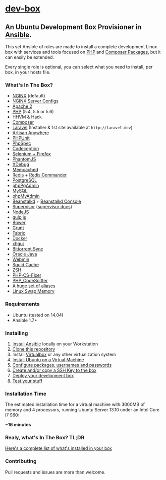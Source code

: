 [dev-box](https://github.com/antonioribeiro/dev-box)
============================================================

An Ubuntu Development Box Provisioner in [Ansible](http://www.ansibleworks.com/docs/intro_installation.html).
----------------------------------------------------------------------------------

This set Ansible of roles are made to install a complete development Linux box with services and tools focused on [PHP](http://php.net/) and [Composer Packages](https://getcomposer.org/), but it can easily be extended.

Every single role is optional, you can select what you need to install, per box, in your hosts file.

### What's In The Box?

* [NGINX](http://nginx.org/) (default)
* [NGINX Server Configs](https://github.com/h5bp/server-configs-nginx)
* [Apache 2](http://httpd.apache.org/)
* [PHP](http://php.net/) (5.4, 5.5 or 5.6)
* [HHVM](http://hhvm.com/) & Hack
* [Composer](http://getcomposer.org/)
* [Laravel](http://laravel.com/) (Installer & 1st site available at `http://laravel.dev`)
* [Artisan Anywhere](https://github.com/antonioribeiro/artisan-anywhere)
* [PHPUnit](https://github.com/sebastianbergmann/phpunit)
* [PhpSpec](https://github.com/phpspec/phpspec)
* [Codeception](https://github.com/codeception/codeception)
* [Selenium + Firefox](https://code.google.com/p/selenium/)
* [PhantomJS](http://phantomjs.org/)
* [XDebug](http://xdebug.org/)
* [Memcached](http://memcached.org/)
* [Redis](http://redis.io/) + [Redis Commander](https://github.com/nearinfinity/redis-commander)
* [PostgreSQL](http://www.postgresql.org/)
* [phpPgAdmin](http://phppgadmin.sourceforge.net/doku.php)
* [MySQL](http://www.mysql.com/)
* [phpMyAdmin](http://www.phpmyadmin.net/)
* [Beanstalkd](http://kr.github.io/beanstalkd/) + [Beanstalkd Console](https://github.com/ptrofimov/beanstalk_console)
* [Supervisor](http://supervisord.org/) ([supervisor docs](/docs/apps/supervisor.md))
* [NodeJS](http://nodejs.org/)
* [gulp.js](http://gulpjs.com/)
* [Bower](http://bower.io/)
* [Grunt](http://gruntjs.com/)
* [Fabric](http://fabfile.org/)
* [Docker](http://www.docker.io/)
* [xhgui](https://github.com/perftools/xhgui)
* [Bittorrent Sync](http://www.bittorrent.com/sync/)
* [Oracle Java](https://www.oracle.com/java/)
* [Webmin](http://www.webmin.com/)
* [Squid Cache](http://www.squid-cache.org/)
* [ZSH](http://www.zsh.org/)
* [PHP-CS-FIxer](https://github.com/FriendsOfPHP/PHP-CS-Fixer)
* [PHP_CodeSniffer](https://github.com/squizlabs/PHP_CodeSniffer)
* [A huge set of aliases](https://github.com/antonioribeiro/dev-box/blob/master/roles/common/templates/aliases.sh.tpl)
* [Linux Swap Memory](https://www.digitalocean.com/community/tutorials/how-to-add-swap-on-ubuntu-12-04)

### Requirements

* Ubuntu (tested on 14.04)
* Ansible 1.7+


### Installing

1. [Install Ansible](/docs/InstallAnsible.md) locally on your Workstation
2. [Clone this repository](/docs/CloneRepository.md)
3. Install [Virtualbox](https://www.virtualbox.org/) or any other virtualization system
4. [Install Ubuntu on a Virtual Machine](/docs/InstallOS.md)
5. [Configure packages, usernames and passwords](/docs/ConfigurePlaybook.md)
6. [Create and/or copy a SSH Key to the box](/docs/CopySSHKey.md)
7. [Deploy your development box](/docs/DeployBox.md)
8. [Test your stuff](/docs/DeployBox.md)


### Installation Time

The estimated installation time for a virtual machine with 3000MB of memory and 4 processors, running Ubuntu Server 13.10 under an Intel Core i7 960:

**~16 minutes**


### Realy, what's In The Box? TL;DR

[Here's a complete list of what's installed in your box](/docs/WhatsInTheBox.md)


### Contributing

Pull requests and issues are more than welcome.